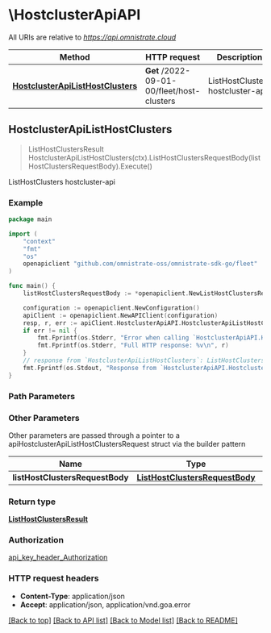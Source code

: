 # \HostclusterApiAPI

All URIs are relative to *https://api.omnistrate.cloud*

Method | HTTP request | Description
------------- | ------------- | -------------
[**HostclusterApiListHostClusters**](HostclusterApiAPI.md#HostclusterApiListHostClusters) | **Get** /2022-09-01-00/fleet/host-clusters | ListHostClusters hostcluster-api



## HostclusterApiListHostClusters

> ListHostClustersResult HostclusterApiListHostClusters(ctx).ListHostClustersRequestBody(listHostClustersRequestBody).Execute()

ListHostClusters hostcluster-api

### Example

```go
package main

import (
	"context"
	"fmt"
	"os"
	openapiclient "github.com/omnistrate-oss/omnistrate-sdk-go/fleet"
)

func main() {
	listHostClustersRequestBody := *openapiclient.NewListHostClustersRequestBody() // ListHostClustersRequestBody | 

	configuration := openapiclient.NewConfiguration()
	apiClient := openapiclient.NewAPIClient(configuration)
	resp, r, err := apiClient.HostclusterApiAPI.HostclusterApiListHostClusters(context.Background()).ListHostClustersRequestBody(listHostClustersRequestBody).Execute()
	if err != nil {
		fmt.Fprintf(os.Stderr, "Error when calling `HostclusterApiAPI.HostclusterApiListHostClusters``: %v\n", err)
		fmt.Fprintf(os.Stderr, "Full HTTP response: %v\n", r)
	}
	// response from `HostclusterApiListHostClusters`: ListHostClustersResult
	fmt.Fprintf(os.Stdout, "Response from `HostclusterApiAPI.HostclusterApiListHostClusters`: %v\n", resp)
}
```

### Path Parameters



### Other Parameters

Other parameters are passed through a pointer to a apiHostclusterApiListHostClustersRequest struct via the builder pattern


Name | Type | Description  | Notes
------------- | ------------- | ------------- | -------------
 **listHostClustersRequestBody** | [**ListHostClustersRequestBody**](ListHostClustersRequestBody.md) |  | 

### Return type

[**ListHostClustersResult**](ListHostClustersResult.md)

### Authorization

[api_key_header_Authorization](../README.md#api_key_header_Authorization)

### HTTP request headers

- **Content-Type**: application/json
- **Accept**: application/json, application/vnd.goa.error

[[Back to top]](#) [[Back to API list]](../README.md#documentation-for-api-endpoints)
[[Back to Model list]](../README.md#documentation-for-models)
[[Back to README]](../README.md)

